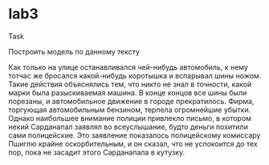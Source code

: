 # lab3

Task

Построить модель по данному тексту

Как только на улице останавливался чей-нибудь автомобиль, к нему тотчас же бросался какой-нибудь коротышка и вспарывал шины ножом.
Такие действия объяснялись тем, что никто не знал в точности, какой марки была разыскиваемая машина.
В конце концов все шины были порезаны, и автомобильное движение в городе прекратилось. Фирма, торгующая автомобильным бензином, терпела огромнейшие убытки.
Однако наибольшее внимание полиции привлекло письмо, в котором некий Сарданапал заявлял во всеуслышание, будто деньги похитили сами полицейские.
Это заявление показалось полицейскому комиссару Пшиглю крайне оскорбительным, и он сказал, что не успокоится до тех пор, пока не засадит этого Сарданапала в кутузку.	
